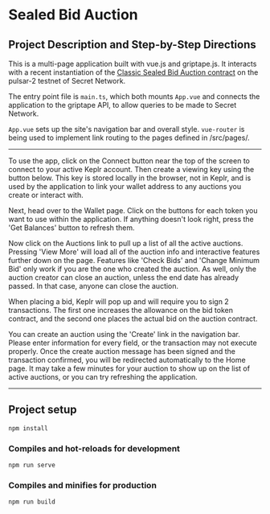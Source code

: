 # Sealed Bid Auction 

## Project Description and Step-by-Step Directions

This is a multi-page application built with vue.js and griptape.js. It interacts with a recent instantiation of the [Classic Sealed Bid Auction contract](https://github.com/baedrik/SCRT-sealed-bid-auction 'thanks, Baedrik') on the pulsar-2 testnet of Secret Network.

The entry point file is `main.ts`, which both mounts `App.vue` and connects the application to the griptape API, to allow queries to be made to Secret Network.

`App.vue` sets up the site's navigation bar and overall style. `vue-router` is being used to implement link routing to the pages defined in /src/pages/.

<!-- The Home page doesn't really do anything at the moment, but could contain some basic information, tutorials, and statistics in the future. -->

---

To use the app, click on the Connect button near the top of the screen to connect to your active Keplr account. Then create a viewing key using the button below. This key is stored locally in the browser, not in Keplr, and is used by the application to link your wallet address to any auctions you create or interact with.

Next, head over to the Wallet page. Click on the buttons for each token you want to use within the application. If anything doesn't look right, press the 'Get Balances' button to refresh them.

Now click on the Auctions link to pull up a list of all the active auctions. Pressing 'View More' will load all of the auction info and interactive features further down on the page. Features like 'Check Bids' and 'Change Minimum Bid' only work if you are the one who created the auction. As well, only the auction creator can close an auction, unless the end date has already passed. In that case, anyone can close the auction.

When placing a bid, Keplr will pop up and will require you to sign 2 transactions. The first one increases the allowance on the bid token contract, and the second one places the actual bid on the auction contract.

You can create an auction using the 'Create' link in the navigation bar. Please enter information for every field, or the transaction may not execute properly. Once the create auction message has been signed and the transaction confirmed, you will be redirected automatically to the Home page. It may take a few minutes for your auction to show up on the list of active auctions, or you can try refreshing the application. 

---

## Project setup
```
npm install
```

### Compiles and hot-reloads for development
```
npm run serve
```

### Compiles and minifies for production
```
npm run build
```